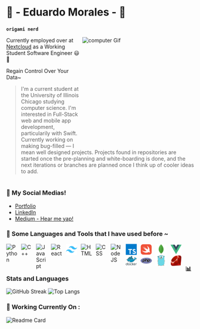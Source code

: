 # 🌙 - Eduardo Morales - 🌙 

**`origami nerd`** 

<!-- giphy that I added, as well as description -->

<img alt='computer Gif' src='https://media.giphy.com/media/tlRU5lV5HqMpSAGPXh/giphy.gif' width='300' height='300' align='right' style='padding:0; margin:0;'/>

Currently employed over at [Nextcloud](https://nextcloud.com/) as a Working Student Software Engineer 😃💙

Regain Control Over Your Data~
 
> I'm a current student at the University of Illinois Chicago studying computer science. I'm interested in Full-Stack web and mobile app development, particularily with Swift. Currently working on making bug-filled — I mean well designed projects. Projects found in repositories are started once the pre-planning and white-boarding is done, and the next iterations or branches are planned once I think up of cooler ideas to add.

#

<!-- My Website -->

### 🚀 My Social Medias!
<ul>
 <li>
  <a href="https://www.moraleseduardo.com/" target="_blank">
   Portfolio
  </a>
 </li>
 <li>
  <a href="https://www.linkedin.com/in/emswe/" target="_blank">
   LinkedIn
  </a>
 </li>
 <li>
  <a href="https://medium.com/@emoral435" target="_blank">
   Medium - Hear me yap!
  </a>
 </li>
</ul>

<!-- tools and languages with icons -->

### 🧰 Some Languages and Tools that I have used before ~
<img align="left" alt="Python" width="30px" style="padding-right:10px;" src="https://cdn.jsdelivr.net/gh/devicons/devicon/icons/python/python-original.svg" />
<img align="left" alt="C++" width="30px" style="padding-right:10px;" src="https://cdn.jsdelivr.net/gh/devicons/devicon/icons/cplusplus/cplusplus-original.svg" />
<img align="left" alt="JavaScript" width="30px" style="padding-right:10px;" src="https://cdn.jsdelivr.net/gh/devicons/devicon/icons/javascript/javascript-original.svg" />
<img align="left" alt="React" width="30px" style="padding-right:10px;" src="https://cdn.jsdelivr.net/gh/devicons/devicon/icons/react/react-original.svg" />
<img align="left" alt="TailwindCSS" width="30px" style="padding-right:10px;" src='https://github.com/devicons/devicon/blob/master/icons/tailwindcss/tailwindcss-original.svg' />
<img align="left" alt="HTML" width="30px" style="padding-right:10px;" src="https://cdn.jsdelivr.net/gh/devicons/devicon/icons/html5/html5-plain.svg" />
<img align="left" alt="CSS" width="30px" style="padding-right:10px;" src="https://cdn.jsdelivr.net/gh/devicons/devicon/icons/css3/css3-plain.svg" />
<img align="left" alt="NodeJS" width="30px" style="padding-right:10px;" src="https://cdn.jsdelivr.net/gh/devicons/devicon/icons/nodejs/nodejs-original.svg" />
<img align="left" alt="GitHub" width="30px" style="padding-right:10px;" src="https://github.com/devicons/devicon/blob/v2.15.1/icons/typescript/typescript-original.svg" />
<img align="left" alt="GitHub" width="30px" style="padding-right:10px;" src="https://github.com/devicons/devicon/blob/v2.15.1/icons/swift/swift-original.svg" />
<img align="left" alt="GitHub" width="30px" style="padding-right:10px;" src="https://github.com/devicons/devicon/blob/v2.15.1/icons/mongodb/mongodb-original.svg" />
<img align="left" alt="GitHub" width="30px" style="padding-right:10px;" src="https://github.com/devicons/devicon/blob/master/icons/vuejs/vuejs-original.svg" />
<img align="left" alt="GitHub" width="30px" style="padding-right:10px;" src="https://github.com/devicons/devicon/blob/master/icons/docker/docker-original-wordmark.svg" />
<img align="left" alt="GitHub" width="30px" style="padding-right:10px;" src="https://github.com/devicons/devicon/blob/master/icons/php/php-original.svg" />
<img align="left" alt="GitHub" width="30px" style="padding-right:10px;" src="https://github.com/devicons/devicon/blob/master/icons/go/go-original.svg" />
<img align="left" alt="GitHub" width="30px" style="padding-right:10px;" src="https://github.com/devicons/devicon/blob/master/icons/ruby/ruby-original.svg" />


<br/>

#

<!-- displaying my stats, not made by me, but by anuraghazra (search him up and find his github stats repository and read through it for more details) -->

### 📊 Stats and Languages
![GitHub Streak](http://github-readme-streak-stats.herokuapp.com?user=emoral435&theme=tokyonight&date_format=M%20j%5B%2C%20Y%5D) ![Top Langs](https://github-readme-stats.vercel.app/api/top-langs/?username=emoral435&size_weight=0.5&count_weight=0.5&theme=tokyonight&layout=donut)

### 👷 Working Currently On :
![Readme Card](https://github-readme-stats.vercel.app/api/pin/?username=emoral435&repo=SG-Backend&theme=tokyonight)


